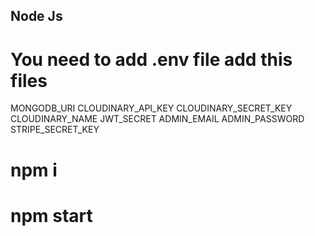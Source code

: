 ## Node Js
# You need to add .env file add this files
MONGODB_URI
CLOUDINARY_API_KEY 
CLOUDINARY_SECRET_KEY
CLOUDINARY_NAME 
JWT_SECRET 
ADMIN_EMAIL 
ADMIN_PASSWORD 
STRIPE_SECRET_KEY 

# npm i 
# npm start
 


